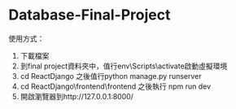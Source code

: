 # Database-Final-Project

使用方式：
1. 下載檔案
2. 到final project資料夾中，值行env\Scripts\activate啟動虛擬環境
3. cd ReactDjango 之後值行python manage.py runserver
4. cd ReactDjango\frontend\frontend 之後執行 npm run dev
5. 開啟瀏覽器到http://127.0.0.1:8000/
